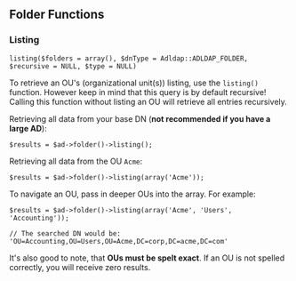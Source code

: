 ## Folder Functions

### Listing

    listing($folders = array(), $dnType = Adldap::ADLDAP_FOLDER, $recursive = NULL, $type = NULL)

To retrieve an OU's (organizational unit(s)) listing, use the `listing()` function. However keep in mind that this query is by default recursive!
Calling this function without listing an OU will retrieve all entries recursively.

Retrieving all data from your base DN (**not recommended if you have a large AD**):

    $results = $ad->folder()->listing();

Retrieving all data from the OU `Acme`:

    $results = $ad->folder()->listing(array('Acme'));

To navigate an OU, pass in deeper OUs into the array. For example:

    $results = $ad->folder()->listing(array('Acme', 'Users', 'Accounting'));
    
    // The searched DN would be: 'OU=Accounting,OU=Users,OU=Acme,DC=corp,DC=acme,DC=com'

It's also good to note, that **OUs must be spelt exact**. If an OU is not spelled correctly, you will receive zero results.

